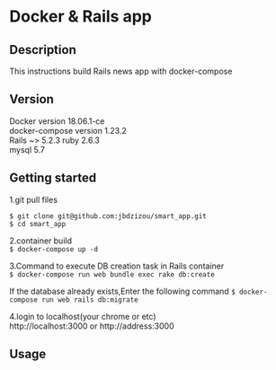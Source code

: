 # Docker & Rails app

## Description
This instructions build Rails news app with docker-compose

## Version
Docker version 18.06.1-ce  
docker-compose version 1.23.2  
Rails ~> 5.2.3
ruby 2.6.3  
mysql 5.7  

## Getting started
1.git pull files  
```
$ git clone git@github.com:jbdzizou/smart_app.git  
$ cd smart_app
```
2.container build  
`$ docker-compose up -d`

3.Command to execute DB creation task in Rails container  
`$ docker-compose run web bundle exec rake db:create`

If the database already exists,Enter the following command
`$ docker-compose run web rails db:migrate`

4.login to localhost(your chrome or etc)  
http://localhost:3000 or http://address:3000

## Usage

